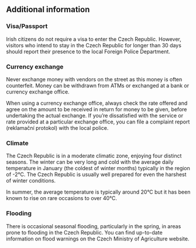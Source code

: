 ## Additional information

### **Visa/Passport**

Irish citizens do not require a visa to enter the Czech Republic. However, visitors who intend to stay in the Czech Republic for longer than 30 days should report their presence to the local Foreign Police Department.

### **Currency exchange**

Never exchange money with vendors on the street as this money is often counterfeit. Money can be withdrawn from ATMs or exchanged at a bank or currency exchange office.

When using a currency exchange office, always check the rate offered and agree on the amount to be received in return for money to be given, before undertaking the actual exchange. If you’re dissatisfied with the service or rate provided at a particular exchange office, you can file a complaint report (reklamační protokol) with the local police.

### **Climate**

The Czech Republic is in a moderate climatic zone, enjoying four distinct seasons. The winter can be very long and cold with the average daily temperature in January (the coldest of winter months) typically in the region of -2°C. The Czech Republic is usually well prepared for even the harshest of winter conditions.

In summer, the average temperature is typically around 20°C but it has been known to rise on rare occasions to over 40°C.

### **Flooding**

There is occasional seasonal flooding, particularly in the spring, in areas prone to flooding in the Czech Republic. You can find up-to-date information on flood warnings on the Czech Ministry of Agriculture website.